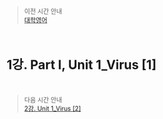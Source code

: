 > 이전 시간 안내  
> [대학영어](./University_English.md)  

<br>

# 1강. Part I, Unit 1_Virus [1]  

<br>

> 다음 시간 안내  
> [2강. Unit 1_Virus [2]](./02_Unit01_Virus2.md)  